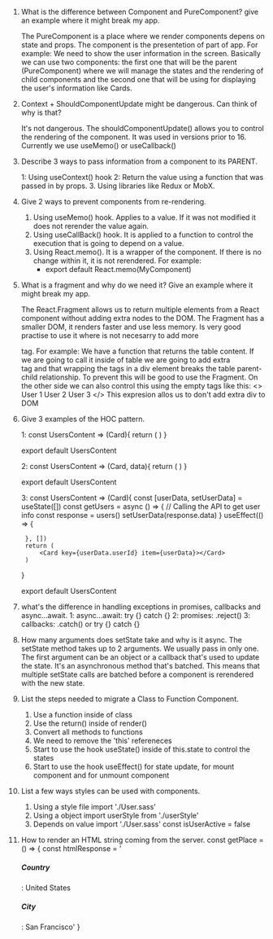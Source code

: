 1. What is the difference between Component and PureComponent? give an
example where it might break my app.

    The PureComponent is a place where we render components depens on state and props. The component is the presentetion of part of app. For example: We need to show the user information in the screen. Basically we can use two components: the first one that will be the parent (PureComponent) where we will manage the states and the rendering of child components and the second one that will be using for displaying the user's information like Cards.


2. Context + ShouldComponentUpdate might be dangerous. Can think of why is
that?

    It's not dangerous. The shouldComponentUpdate() allows you to control the rendering of the component. It was used in versions prior to 16. Currently we use useMemo() or useCallback()

3. Describe 3 ways to pass information from a component to its PARENT.

    1: Using useContext() hook
    2: Return the value using a function that was passed in by props.
    3. Using libraries like Redux or MobX.

4. Give 2 ways to prevent components from re-rendering.

    1. Using useMemo() hook. Applies to a value. If it was not modified it does not rerender the value again.
    2. Using useCallBack() hook. It is applied to a function to control the execution that is going to depend on a value.
    3. Using React.memo(). It is a wrapper of the component. If there is no change within it, it is not rerendered. For example:
        * export default React.memo(MyComponent)

5. What is a fragment and why do we need it? Give an example where it might
break my app.

    The React.Fragment allows us to return multiple elements from a React component without adding extra nodes to the DOM. The Fragment has a smaller DOM, it renders faster and use less memory. Is very good practise to use it where is not necesarry to add more <div> tag. For example:
        We have a function that returns the table content. If we are going to call it inside of table we are going to add extra <div> tag and that wrapping the <td> tags in a div element breaks the table parent-child relationship. 
    To prevent this will be good to use the Fragment.
    On the other side we can also control this using the empty tags like this:
        <>
            <td>User 1</td>
            <td>User 2</td>
            <td>User 3</td>
        </>
    This expresion allos us to don't add extra div to DOM

6. Give 3 examples of the HOC pattern.

    1: 
    const UsersContent => (Card){
        return (
            <Card></Card>
        )
    }

    export default UsersContent
    
    2: 
    const UsersContent => (Card, data){
        return (
            <Card key={data.userId} item={data}></Card>
        )
    }

    export default UsersContent
    
    3: 
    const UsersContent => (Card){
        const [userData, setUserData] = useState([])
        const getUsers = async () => {
            // Calling the API to get user info
            const response = users()
            setUserData(response.data)
        }
        useEffect(() => {
            
        }, [])
        return (
            <Card key={userData.userId} item={userData}></Card>
        )
    }

    export default UsersContent

7. what's the difference in handling exceptions in promises, callbacks and
async...await.
    1: async...await: try {} catch {}
    2: promises: .reject()
    3: callbacks: .catch() or try {} catch {}

8. How many arguments does setState take and why is it async.
    The setState method takes up to 2 arguments. We usually pass in only one. The first argument can be an object or a callback that's used to update the state. It's an asynchronous method that's batched. This means that multiple setState calls are batched before a component is rerendered with the new state.

9. List the steps needed to migrate a Class to Function Component.

    1. Use a function inside of class
    2. Use the return() inside of render()
    3. Convert all methods to functions
    4. We need to remove the 'this' refereneces
    5. Start to use the hook useState() inside of this.state to control the states
    6. Start to use the hook useEffect() for state update, for mount component and for unmount component


10. List a few ways styles can be used with components.
    1.  Using a style file
        import './User.sass'
        <div class={userContent}></div>
    2. Using a object
        import userStyle from './userStyle'
        <div style={userStyle.userContent}></div>
    3. Depends on value
        import './User.sass'
        const isUserActive = false
        <div class={isUserActive ? userNoActiveContent : userActiveContent}></div>

11. How to render an HTML string coming from the server.
    const getPlace = () => {
        const htmlResponse = '<h5>Country</h5>: United States</br><h5>City</h5>: San Francisco'
    }